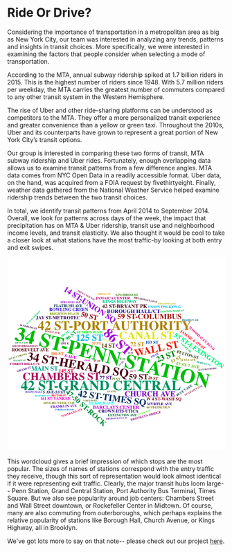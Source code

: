 # Ride Or Drive?
Considering the importance of transportation in a metropolitan area as big as New York City, our team was interested in analyzing any trends, patterns and insights in transit choices. More specifically, we were interested in examining the factors that people consider when selecting a mode of transportation.

According to the MTA, annual subway ridership spiked at 1.7 billion riders in 2015. This is the highest number of riders since 1948. With 5.7 million riders per weekday, the MTA carries the greatest number of commuters compared to any other transit system in the Western Hemisphere.

The rise of Uber and other ride-sharing platforms can be understood as competitors to the MTA. They offer a more personalized transit experience and greater convenience than a yellow or green taxi. Throughout the 2010s, Uber and its counterparts have grown to represent a great portion of New York City’s transit options.

Our group is interested in comparing these two forms of transit, MTA subway ridership and Uber rides. Fortunately, enough overlapping data allows us to examine transit patterns from a few difference angles. MTA data comes from NYC Open Data in a readily accessible format. Uber data, on the hand, was acquired from a FOIA request by fivethirtyeight. Finally, weather data gathered from the National Weather Service helped examine ridership trends between the two transit choices.

In total, we identify transit patterns from April 2014 to September 2014. Overall, we look for patterns across days of the week, the impact that precipitation has on MTA & Uber ridership, transit use and neighborhood income levels, and transit elasticity. We also thought it would be cool to take a closer look at what stations have the most traffic-by looking at both entry and exit swipes.

![](entries.png)

This wordcloud gives a brief impression of which stops are the most popular. The sizes of names of stations correspond with the entry traffic they receive, though this sort of representation would look almost identical if it were representing exit traffic. Clearly, the major transit hubs loom large-- Penn Station, Grand Central Station, Port Authority Bus Terminal, Times Square. But we also see popularity around job centers: Chambers Street and Wall Street downtown, or Rockefeller Center in Midtown. Of course, many are also commuting from outerboroughs, which perhaps explains the relative popularity of stations like Borough Hall, Church Avenue, or Kings Highway, all in Brooklyn.

We've got lots more to say on that note-- please check out our project [here](https://thisisnotaprogrammer.shinyapps.io/shiny_app/).
